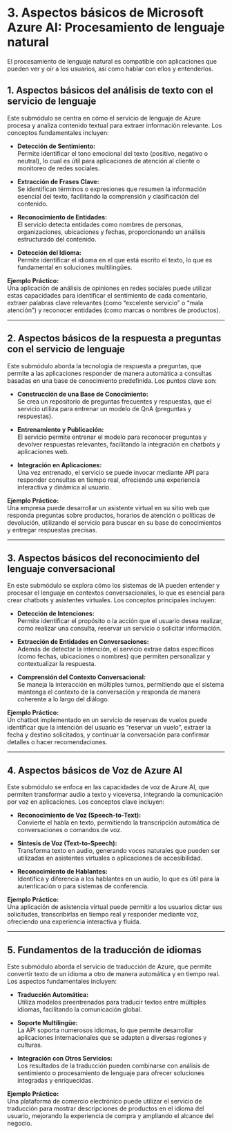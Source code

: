 # 3. Aspectos básicos de Microsoft Azure AI: Procesamiento de lenguaje natural

El procesamiento de lenguaje natural es compatible con aplicaciones que pueden ver y oír a los usuarios, así como hablar con ellos y entenderlos.

## 1. Aspectos básicos del análisis de texto con el servicio de lenguaje

Este submódulo se centra en cómo el servicio de lenguaje de Azure procesa y analiza contenido textual para extraer información relevante. Los conceptos fundamentales incluyen:

- **Detección de Sentimiento:**  
  Permite identificar el tono emocional del texto (positivo, negativo o neutral), lo cual es útil para aplicaciones de atención al cliente o monitoreo de redes sociales.

- **Extracción de Frases Clave:**  
  Se identifican términos o expresiones que resumen la información esencial del texto, facilitando la comprensión y clasificación del contenido.

- **Reconocimiento de Entidades:**  
  El servicio detecta entidades como nombres de personas, organizaciones, ubicaciones y fechas, proporcionando un análisis estructurado del contenido.

- **Detección del Idioma:**  
  Permite identificar el idioma en el que está escrito el texto, lo que es fundamental en soluciones multilingües.

**Ejemplo Práctico:**  
Una aplicación de análisis de opiniones en redes sociales puede utilizar estas capacidades para identificar el sentimiento de cada comentario, extraer palabras clave relevantes (como “excelente servicio” o “mala atención”) y reconocer entidades (como marcas o nombres de productos).

---

## 2. Aspectos básicos de la respuesta a preguntas con el servicio de lenguaje

Este submódulo aborda la tecnología de respuesta a preguntas, que permite a las aplicaciones responder de manera automática a consultas basadas en una base de conocimiento predefinida. Los puntos clave son:

- **Construcción de una Base de Conocimiento:**  
  Se crea un repositorio de preguntas frecuentes y respuestas, que el servicio utiliza para entrenar un modelo de QnA (preguntas y respuestas).

- **Entrenamiento y Publicación:**  
  El servicio permite entrenar el modelo para reconocer preguntas y devolver respuestas relevantes, facilitando la integración en chatbots y aplicaciones web.

- **Integración en Aplicaciones:**  
  Una vez entrenado, el servicio se puede invocar mediante API para responder consultas en tiempo real, ofreciendo una experiencia interactiva y dinámica al usuario.

**Ejemplo Práctico:**  
Una empresa puede desarrollar un asistente virtual en su sitio web que responda preguntas sobre productos, horarios de atención o políticas de devolución, utilizando el servicio para buscar en su base de conocimientos y entregar respuestas precisas.

---

## 3. Aspectos básicos del reconocimiento del lenguaje conversacional

En este submódulo se explora cómo los sistemas de IA pueden entender y procesar el lenguaje en contextos conversacionales, lo que es esencial para crear chatbots y asistentes virtuales. Los conceptos principales incluyen:

- **Detección de Intenciones:**  
  Permite identificar el propósito o la acción que el usuario desea realizar, como realizar una consulta, reservar un servicio o solicitar información.

- **Extracción de Entidades en Conversaciones:**  
  Además de detectar la intención, el servicio extrae datos específicos (como fechas, ubicaciones o nombres) que permiten personalizar y contextualizar la respuesta.

- **Comprensión del Contexto Conversacional:**  
  Se maneja la interacción en múltiples turnos, permitiendo que el sistema mantenga el contexto de la conversación y responda de manera coherente a lo largo del diálogo.

**Ejemplo Práctico:**  
Un chatbot implementado en un servicio de reservas de vuelos puede identificar que la intención del usuario es “reservar un vuelo”, extraer la fecha y destino solicitados, y continuar la conversación para confirmar detalles o hacer recomendaciones.

---

## 4. Aspectos básicos de Voz de Azure AI

Este submódulo se enfoca en las capacidades de voz de Azure AI, que permiten transformar audio a texto y viceversa, integrando la comunicación por voz en aplicaciones. Los conceptos clave incluyen:

- **Reconocimiento de Voz (Speech-to-Text):**  
  Convierte el habla en texto, permitiendo la transcripción automática de conversaciones o comandos de voz.

- **Síntesis de Voz (Text-to-Speech):**  
  Transforma texto en audio, generando voces naturales que pueden ser utilizadas en asistentes virtuales o aplicaciones de accesibilidad.

- **Reconocimiento de Hablantes:**  
  Identifica y diferencia a los hablantes en un audio, lo que es útil para la autenticación o para sistemas de conferencia.

**Ejemplo Práctico:**  
Una aplicación de asistencia virtual puede permitir a los usuarios dictar sus solicitudes, transcribirlas en tiempo real y responder mediante voz, ofreciendo una experiencia interactiva y fluida.

---

## 5. Fundamentos de la traducción de idiomas

Este submódulo aborda el servicio de traducción de Azure, que permite convertir texto de un idioma a otro de manera automática y en tiempo real. Los aspectos fundamentales incluyen:

- **Traducción Automática:**  
  Utiliza modelos preentrenados para traducir textos entre múltiples idiomas, facilitando la comunicación global.

- **Soporte Multilingüe:**  
  La API soporta numerosos idiomas, lo que permite desarrollar aplicaciones internacionales que se adapten a diversas regiones y culturas.

- **Integración con Otros Servicios:**  
  Los resultados de la traducción pueden combinarse con análisis de sentimiento o procesamiento de lenguaje para ofrecer soluciones integradas y enriquecidas.

**Ejemplo Práctico:**  
Una plataforma de comercio electrónico puede utilizar el servicio de traducción para mostrar descripciones de productos en el idioma del usuario, mejorando la experiencia de compra y ampliando el alcance del negocio.
